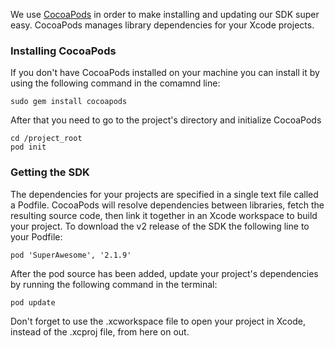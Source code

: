 We use [CocoaPods](http://cocoapods.org) in order to make installing and updating our SDK super easy. CocoaPods manages library dependencies for your Xcode projects.

### Installing CocoaPods
If you don't have CocoaPods installed on your machine you can install it by using the following command in the comamnd line:
```
sudo gem install cocoapods
```
After that you need to go to the project's directory and initialize CocoaPods
```
cd /project_root
pod init
```
### Getting the SDK
The dependencies for your projects are specified in a single text file called a Podfile. CocoaPods will resolve dependencies between libraries, fetch the resulting source code, then link it together in an Xcode workspace to build your project.
To download the v2 release of the SDK the following line to your Podfile:
```
pod 'SuperAwesome', '2.1.9'
```
After the pod source has been added, update your project's dependencies by running the following command in the terminal:
```
pod update
```
Don't forget to use the .xcworkspace file to open your project in Xcode, instead of the .xcproj file, from here on out.